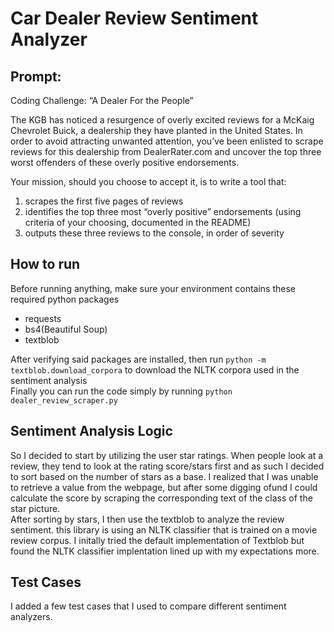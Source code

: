 # Car Dealer Review Sentiment Analyzer
## Prompt:
Coding Challenge: “A Dealer For the People” <br>

The KGB has noticed a resurgence of overly excited reviews for a McKaig Chevrolet Buick, a dealership they have planted 
    in the United States. In order to avoid attracting unwanted attention, you’ve been enlisted to scrape reviews for 
    this dealership from DealerRater.com and uncover the top three worst offenders of these overly positive endorsements. <br>

Your mission, should you choose to accept it, is to write a tool that: <br>

1. scrapes the first five pages of reviews <br>
2. identifies the top three most “overly positive” endorsements (using criteria of your choosing, documented in the README) <br>
3. outputs these three reviews to the console, in order of severity <br>

## How to run
Before running anything, make sure your environment contains these required python packages <br>
* requests
* bs4(Beautiful Soup)
* textblob

After verifying said packages are installed, then run `python -m textblob.download_corpora` to download the NLTK corpora 
    used in the sentiment analysis <br>
Finally you can run the code simply by running `python dealer_review_scraper.py`

## Sentiment Analysis Logic
So I decided to start by utilizing the user star ratings. When people look at a review, they tend to look at the rating 
    score/stars first and as such I decided to sort based on the number of stars as a base. I realized that I was unable 
    to retrieve a value from the webpage, but after some digging ofund I could calculate the score by scraping the 
    corresponding text of the class of the star picture. <br>
After sorting by stars, I then use the textblob to analyze the review sentiment. this library is using an NLTK classifier 
    that is trained on a movie review corpus. I initally tried the default implementation of Textblob but found the NLTK 
    classifier implentation lined up with my expectations more. 

## Test Cases
I added a few test cases that I used to compare different sentiment analyzers.  



